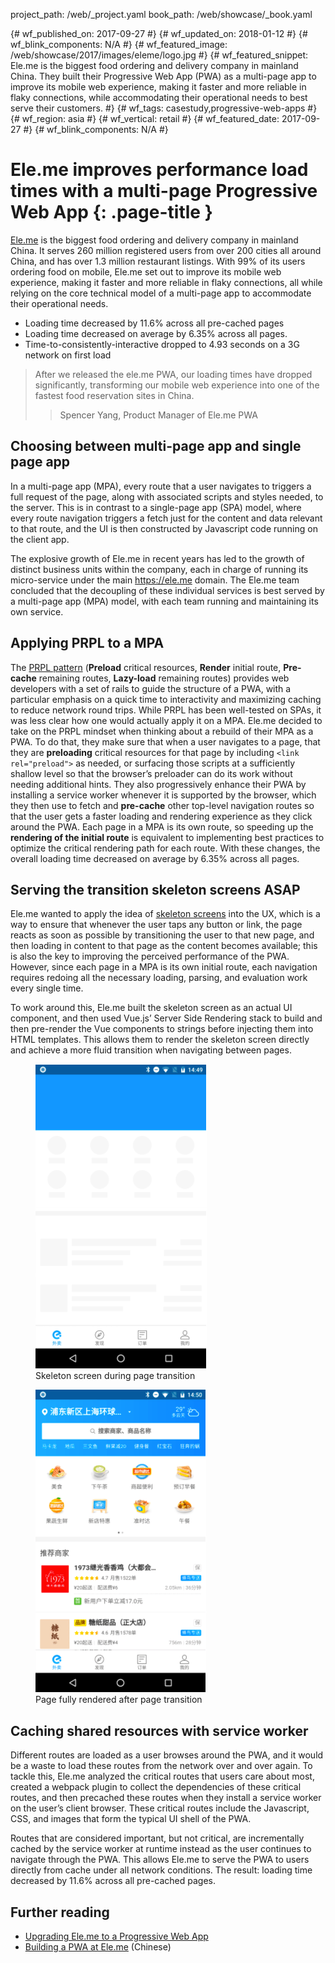 project_path: /web/_project.yaml book_path: /web/showcase/_book.yaml

{# wf_published_on: 2017-09-27 #} {# wf_updated_on: 2018-01-12 #} {# wf_blink_components: N/A #} {# wf_featured_image: /web/showcase/2017/images/eleme/logo.jpg #} {# wf_featured_snippet: Ele.me is the biggest food ordering and delivery company in mainland China. They built their Progressive Web App (PWA) as a multi-page app to improve its mobile web experience, making it faster and more reliable in flaky connections, while accommodating their operational needs to best serve their customers. #} {# wf_tags: casestudy,progressive-web-apps #} {# wf_region: asia #} {# wf_vertical: retail #} {# wf_featured_date: 2017-09-27 #} {# wf_blink_components: N/A #}

# Ele.me improves performance load times with a multi-page Progressive Web App {: .page-title }

[Ele.me](https://ele.me) is the biggest food ordering and delivery company in mainland China. It serves 260 million registered users from over 200 cities all around China, and has over 1.3 million restaurant listings. With 99% of its users ordering food on mobile, Ele.me set out to improve its mobile web experience, making it faster and more reliable in flaky connections, all while relying on the core technical model of a multi-page app to accommodate their operational needs.

* Loading time decreased by 11.6% across all pre-cached pages
* Loading time decreased on average by 6.35% across all pages.
* Time-to-consistently-interactive dropped to 4.93 seconds on a 3G network on first load

> After we released the ele.me PWA, our loading times have dropped significantly, transforming our mobile web experience into one of the fastest food reservation sites in China.
> 
> > Spencer Yang, Product Manager of Ele.me PWA

## Choosing between multi-page app and single page app

In a multi-page app (MPA), every route that a user navigates to triggers a full request of the page, along with associated scripts and styles needed, to the server. This is in contrast to a single-page app (SPA) model, where every route navigation triggers a fetch just for the content and data relevant to that route, and the UI is then constructed by Javascript code running on the client app.

The explosive growth of Ele.me in recent years has led to the growth of distinct business units within the company, each in charge of running its micro-service under the main <https://ele.me> domain. The Ele.me team concluded that the decoupling of these individual services is best served by a multi-page app (MPA) model, with each team running and maintaining its own service.

## Applying PRPL to a MPA

The [PRPL pattern](/web/fundamentals/performance/prpl-pattern/) (**Preload** critical resources, **Render** initial route, **Pre-cache** remaining routes, **Lazy-load** remaining routes) provides web developers with a set of rails to guide the structure of a PWA, with a particular emphasis on a quick time to interactivity and maximizing caching to reduce network round trips. While PRPL has been well-tested on SPAs, it was less clear how one would actually apply it on a MPA. Ele.me decided to take on the PRPL mindset when thinking about a rebuild of their MPA as a PWA. To do that, they make sure that when a user navigates to a page, that they are **preloading** critical resources for that page by including `<link rel="preload">` as needed, or surfacing those scripts at a sufficiently shallow level so that the browser’s preloader can do its work without needing additional hints. They also progressively enhance their PWA by installing a service worker whenever it is supported by the browser, which they then use to fetch and **pre-cache** other top-level navigation routes so that the user gets a faster loading and rendering experience as they click around the PWA. Each page in a MPA is its own route, so speeding up the **rendering of the initial route** is equivalent to implementing best practices to optimize the critical rendering path for each route. With these changes, the overall loading time decreased on average by 6.35% across all pages.

## Serving the transition skeleton screens ASAP

Ele.me wanted to apply the idea of [skeleton screens](https://medium.com/@owencm/reactive-web-design-the-secret-to-building-web-apps-that-feel-amazing-b5cbfe9b7c50) into the UX, which is a way to ensure that whenever the user taps any button or link, the page reacts as soon as possible by transitioning the user to that new page, and then loading in content to that page as the content becomes available; this is also the key to improving the perceived performance of the PWA. However, since each page in a MPA is its own initial route, each navigation requires redoing all the necessary loading, parsing, and evaluation work every single time.

To work around this, Ele.me built the skeleton screen as an actual UI component, and then used Vue.js’ Server Side Rendering stack to build and then pre-render the Vue components to strings before injecting them into HTML templates. This allows them to render the skeleton screen directly and achieve a more fluid transition when navigating between pages.

<figure class="attempt-left">
  <img src="images/eleme/skeleton.png" alt="Skeleton screen during page transition">
  <figcaption>Skeleton screen during page transition</figcaption>
</figure>

<figure class="attempt-right">
  <img src="images/eleme/rendered.png" alt="Page fully rendered after page transition">
  <figcaption>Page fully rendered after page transition</figcaption>
</figure>

<div class="clearfix"></div>

## Caching shared resources with service worker

Different routes are loaded as a user browses around the PWA, and it would be a waste to load these routes from the network over and over again. To tackle this, Ele.me analyzed the critical routes that users care about most, created a webpack plugin to collect the dependencies of these critical routes, and then precached these routes when they install a service worker on the user’s client browser. These critical routes include the Javascript, CSS, and images that form the typical UI shell of the PWA.

Routes that are considered important, but not critical, are incrementally cached by the service worker at runtime instead as the user continues to navigate through the PWA. This allows Ele.me to serve the PWA to users directly from cache under all network conditions. The result: loading time decreased by 11.6% across all pre-cached pages.

## Further reading

* [Upgrading Ele.me to a Progressive Web App](https://medium.com/elemefe/upgrading-ele-me-to-progressive-web-app-2a446832e509)
* [Building a PWA at Ele.me](https://zhuanlan.zhihu.com/p/25800461) (Chinese)